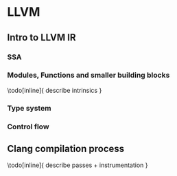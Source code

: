 # LLVM

## Intro to LLVM IR

### SSA

### Modules, Functions and smaller building blocks

\todo[inline]{ describe intrinsics }

### Type system

### Control flow

## Clang compilation process

\todo[inline]{ describe passes + instrumentation }
